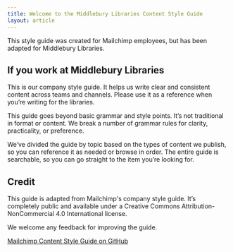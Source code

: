 ```yaml
---
title: Welcome to the Middlebury Libraries Content Style Guide
layout: article
---
```


This style guide was created for Mailchimp employees, but has been adapted for Middlebury Libraries.

## If you work at Middlebury Libraries

This is our company style guide. It helps us write clear and consistent content across teams and channels. Please use it as a reference when you’re writing for the libraries.

This guide goes beyond basic grammar and style points. It’s not traditional in format or content. We break a number of grammar rules for clarity, practicality, or preference.

We’ve divided the guide by topic based on the types of content we publish, so you can reference it as needed or browse in order. The entire guide is searchable, so you can go straight to the item you’re looking for.

## Credit

This guide is adapted from Mailchimp's company style guide. It’s completely public and available under a Creative Commons Attribution-NonCommercial 4.0 International license. 

We welcome any feedback for improving the guide.

[Mailchimp Content Style Guide on GitHub](https://github.com/mailchimp/content-style-guide)
